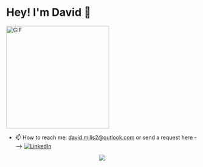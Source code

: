 # Hey! I'm David 👋

<img align='center' height="270px" alt="GIF" src="https://i.pinimg.com/originals/e4/26/70/e426702edf874b181aced1e2fa5c6cde.gif" />

- 📫 How to reach me:  david.mills2@outlook.com or send a request here --->
<a href="https://www.linkedin.com/in/david-m-mills/"><img src="https://img.shields.io/badge/linkedin-%230077B5.svg?&style=for-the-badge&logo=linkedin&logoColor=white" alt="LinkedIn" /></a>&nbsp;

<p align='center'>
  <img align="center" src="https://github-readme-stats.vercel.app/api/top-langs/?username=&show_icons=true&hide_border=true&theme=radical">
</p>




